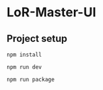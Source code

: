 # LoR-Master-UI

## Project setup
```
npm install
```

```
npm run dev
```

```
npm run package
```


<!-- ### Compiles and hot-reloads for development
```
npm run serve
```

### Compiles and minifies for production
```
npm run build
```

### Lints and fixes files
```
npm run lint
```

### Customize configuration
See [Configuration Reference](https://cli.vuejs.org/config/). -->
